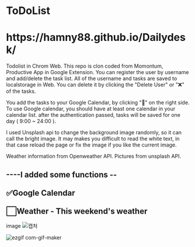 # ToDoList

<h1>https://hamny88.github.io/Dailydesk/ </h1>

Todolist in Chrom Web.
This repo is clon coded from Momontum, Productive App in Google Extension.
You can register the user by username and add/delete the task list. 
All of the username and tasks are saved to localstorage in Web. 
You can delete it by clicking the "Delete User" or "❌" of the tasks. 

You add the tasks to your Google Calendar, by clicking "📆" on the right side. 
To use Google calendar, you should have at least one calendar in your calendar list. 
after the authentication passed, tasks will be saved for one day ( 9:00 ~ 24:00 ).

I used Unsplash api to change the background image randomly, so it can call the bright image.
It may makes you difficult to read the white text, in that case  reload the page or fix the image if you like the current image. 

Weather information from Openweather API. 
Pictures from unsplash API. 

----I added some functions -- <br></br>
✅Google Calendar <br></br>
⬜Weather - This weekend's weather
-----------------------------------

image
![캡처](https://user-images.githubusercontent.com/39648707/101371052-a9140c00-38ed-11eb-9525-4ee2d24202a0.PNG)



![ezgif com-gif-maker](https://user-images.githubusercontent.com/39648707/101371220-d791e700-38ed-11eb-9797-e1f5284aa468.gif)
